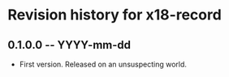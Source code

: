 # Revision history for x18-record

## 0.1.0.0 -- YYYY-mm-dd

* First version. Released on an unsuspecting world.
